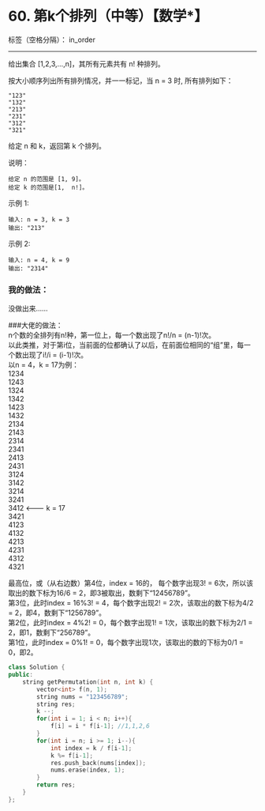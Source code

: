﻿# 60. 第k个排列（中等）【数学*】

标签（空格分隔）： in_order

---
给出集合 [1,2,3,…,n]，其所有元素共有 n! 种排列。

按大小顺序列出所有排列情况，并一一标记，当 n = 3 时, 所有排列如下：

    "123"
    "132"
    "213"
    "231"
    "312"
    "321"

给定 n 和 k，返回第 k 个排列。

说明：

    给定 n 的范围是 [1, 9]。
    给定 k 的范围是[1,  n!]。

示例 1:

    输入: n = 3, k = 3
    输出: "213"

示例 2:

    输入: n = 4, k = 9
    输出: "2314"

### 我的做法：    
没做出来……

###大佬的做法：  
n个数的全排列有n!种，第一位上，每一个数出现了n!/n = (n-1)!次。  
以此类推，对于第i位，当前面的位都确认了以后，在前面位相同的“组”里，每一个数出现了i!/i = (i-1)!次。  
以n = 4，k = 17为例：  
1234  
1243  
1324  
1342  
1423  
1432  
2134  
2143  
2314   
2341  
2413  
2431  
3124  
3142  
3214  
3241  
3412 <--- k = 17   
3421  
4123  
4132  
4213  
4231  
4312  
4321   

最高位，或（从右边数）第4位，index = 16的， 每个数字出现3! = 6次，所以该取出的数下标为16/6 = 2，即3被取出，数剩下“12456789”。  
第3位，此时index = 16%3! = 4，每个数字出现2! = 2次，该取出的数下标为4/2 = 2，即4，数剩下“1256789”。  
第2位，此时index = 4%2! = 0，每个数字出现1! = 1次，该取出的数下标为2/1 = 2，即1，数剩下“256789”。  
第1位，此时index = 0%1! = 0，每个数字出现1次，该取出的数的下标为0/1 = 0，即2。  

```C++
class Solution {
public:
    string getPermutation(int n, int k) {
        vector<int> f(n, 1);
        string nums = "123456789";
        string res;
        k --;
        for(int i = 1; i < n; i++){
            f[i] = i * f[i-1]; //1,1,2,6
        }
        for(int i = n; i >= 1; i--){
            int index = k / f[i-1];
            k %= f[i-1];
            res.push_back(nums[index]);
            nums.erase(index, 1);
        }
        return res;
    } 
};
```